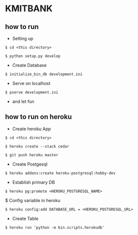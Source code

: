 # KMITBANK

## how to run
- Setting up
```
$ cd <this directory>

$ python setup.py develop
```
- Create Database
```
$ initialize_bin_db development.ini
```
- Serve on localhost
```
$ pserve development.ini
```
- and let fun

## how to run on heroku

- Create heroku App
```
$ cd <this directory>

$ heroku create --stack cedar

$ git push heroku master
```
- Create Postgesql
```
$ heroku addons:create heroku-postgresql:hobby-dev
```
- Establish primary DB
```
$ heroku pg:promote <HEROKU_POSTGRESQL_NAME>
```
$ Config variable in heroku
```
$ heroku config:add DATABASE_URL = <HEROKU_POSTGRESQL_URL>
```
- Create Table
```
$ heroku run 'python -m bin.scripts.herokudb'
```
